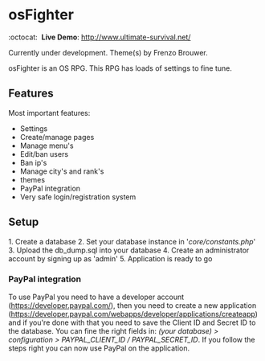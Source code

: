 osFighter
=========
[](http://www.ultimate-survival.net/views/FrenzoTheme/images/layout/logo.png)

:octocat: &nbsp;**Live Demo**: http://www.ultimate-survival.net/

Currently under development. Theme(s) by Frenzo Brouwer.

osFighter is an OS RPG. This RPG has loads of settings to fine tune.

<h2>Features</h2>

Most important features:
- Settings
 - Create/manage pages
 - Manage menu's
 - Edit/ban users
 - Ban ip's
 - Manage city's and rank's
 - themes
- PayPal integration
- Very safe login/registration system

<h2>Setup</h2>
1. Create a database
2. Set your database instance in '<i>core/constants.php</i>'
3. Upload the db_dump.sql into your database
4. Create an administrator account by signing up as 'admin'
5. Application is ready to go

<h3>PayPal integration</h3>

To use PayPal you need to have a developer account (https://developer.paypal.com/), then you need to create a new application (https://developer.paypal.com/webapps/developer/applications/createapp) and if you're done with that you need to save the Client ID and Secret ID to the database. You can fine the right fields in: <i>(your database) > configuration > PAYPAL_CLIENT_ID / PAYPAL_SECRET_ID</i>. If you follow the steps right you can now use PayPal on the application.